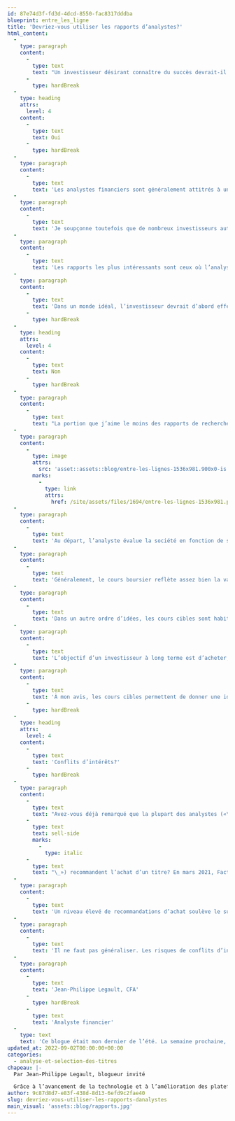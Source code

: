 ```yaml
---
id: 87e74d3f-fd3d-4dcd-8550-fac8317dddba
blueprint: entre_les_ligne
title: 'Devriez-vous utiliser les rapports d’analystes?'
html_content:
  -
    type: paragraph
    content:
      -
        type: text
        text: "Un investisseur désirant connaître du succès devrait-il se fier à ces recommandations? Ma réponse\_: oui et non. Voici pourquoi."
      -
        type: hardBreak
  -
    type: heading
    attrs:
      level: 4
    content:
      -
        type: text
        text: Oui
      -
        type: hardBreak
  -
    type: paragraph
    content:
      -
        type: text
        text: 'Les analystes financiers sont généralement attitrés à un secteur et en mesure de bien identifier ses perspectives de croissance et ses risques. En ce sens, je crois que les investisseurs ont tout intérêt à lire les rapports de recherche pour obtenir plus d’information.'
  -
    type: paragraph
    content:
      -
        type: text
        text: 'Je soupçonne toutefois que de nombreux investisseurs autonomes achètent des titres sans même s’informer sur les sociétés sous-jacentes. Je ne crois pas que ces rapports soient un substitut à une recherche approfondie, mais ils sont un pas dans la bonne direction. Ces rapports résument bien la situation et permettent à l’investisseur de sauver du temps.'
  -
    type: paragraph
    content:
      -
        type: text
        text: 'Les rapports les plus intéressants sont ceux où l’analyste entame le suivi d’un titre. Avant de présenter sa première recommandation, il prépare un premier rapport, composé de dizaines de pages, qui constitue un survol complet de la société et de son industrie.'
  -
    type: paragraph
    content:
      -
        type: text
        text: 'Dans un monde idéal, l’investisseur devrait d’abord effectuer un travail de recherche personnel et conclure en examinant les rapports de recherche. Cette façon de faire lui permettra d’identifier plus facilement les éléments qu’il aurait pu omettre ou moins bien comprendre.'
      -
        type: hardBreak
  -
    type: heading
    attrs:
      level: 4
    content:
      -
        type: text
        text: Non
      -
        type: hardBreak
  -
    type: paragraph
    content:
      -
        type: text
        text: "La portion que j’aime le moins des rapports de recherche est le cours cible établi sur un titre. D’abord, j’ai l’impression que les analystes ajustent souvent leurs cours cibles en fonction du cours boursier. Sans nommer la société et l’analyste, voici un exemple concret de ce que je vois trop souvent au sujet des cours cibles\_:"
  -
    type: paragraph
    content:
      -
        type: image
        attrs:
          src: 'asset::assets::blog/entre-les-lignes-1536x981.900x0-is.png'
        marks:
          -
            type: link
            attrs:
              href: /site/assets/files/1694/entre-les-lignes-1536x981.png
  -
    type: paragraph
    content:
      -
        type: text
        text: 'Au départ, l’analyste évalue la société en fonction de ses bénéfices d’exploitation (17 fois les BAIIA). Au troisième trimestre de 2020, il change son modèle et utilise une évaluation basée sur les revenus (9 fois les revenus). Le trimestre suivant, il utilise à nouveau les bénéfices d’exploitation (22 fois les BAIIA). Je peux me tromper, mais j’ai l’impression que cet ajustement est effectué pour s’ajuster au cours boursier du titre.'
  -
    type: paragraph
    content:
      -
        type: text
        text: 'Généralement, le cours boursier reflète assez bien la valeur d’une société; il est donc normal de voir les multiples s’améliorer ou se détériorer en fonction des résultats financiers et du cours boursier. Toutefois, je m’interroge sur la pertinence des changements effectués au modèle d’évaluation ci-dessus.'
  -
    type: paragraph
    content:
      -
        type: text
        text: 'Dans un autre ordre d’idées, les cours cibles sont habituellement une prévision sur la valeur du titre dans 12 à 18 mois. Un investisseur qui adopte un style similaire au nôtre ne devrait pas tellement se soucier du cours d’un titre dans un an, mais penser davantage à long terme.'
  -
    type: paragraph
    content:
      -
        type: text
        text: 'L’objectif d’un investisseur à long terme est d’acheter, à un prix raisonnable, une partie d’une entreprise dont les bénéfices sont virtuellement assurés d’être substantiellement plus élevés dans 5, 10 et 20 ans. Puisque les cours cibles des analystes sont fréquemment fondés sur les bénéfices prévus dans un an, leur utilisation porte sur le court terme.'
  -
    type: paragraph
    content:
      -
        type: text
        text: 'À mon avis, les cours cibles permettent de donner une idée générale de la sur- ou sous-évaluation d’un titre, mais ils n’apprennent rien sur le potentiel à long terme. Ce qui m’intéresse est le cours potentiel d’un titre dans 10 ans, pas dans un an.'
      -
        type: hardBreak
  -
    type: heading
    attrs:
      level: 4
    content:
      -
        type: text
        text: 'Conflits d’intérêts?'
      -
        type: hardBreak
  -
    type: paragraph
    content:
      -
        type: text
        text: "Avez-vous déjà remarqué que la plupart des analystes («\_"
      -
        type: text
        text: sell-side
        marks:
          -
            type: italic
      -
        type: text
        text: "\_») recommandent l’achat d’un titre? En mars 2021, FactSet a étudié 10\_374 recommandations sur les titres du S&P 500. À cette date, 55\_% des recommandations étaient des achats alors que seulement 7\_% étaient des recommandations de vente. Les autres recommandaient de conserver le titre. Pourtant, à l’époque, notre équipe d’investissement avait de la difficulté à dénicher des occasions intéressantes."
  -
    type: paragraph
    content:
      -
        type: text
        text: 'Un niveau élevé de recommandations d’achat soulève le sujet des conflits d’intérêts entre les rapports de recherche et les activités des marchés des capitaux des banques et firmes de courtage. Les entreprises qui désirent émettre des actions ou de la dette favoriseront naturellement les banques qui publient des rapports favorables concernant leur titre. Je présume qu’il doit être difficile de décrocher le mandat d’émettre des d’actions lorsque l’analyste maison recommande la vente du titre.'
  -
    type: paragraph
    content:
      -
        type: text
        text: 'Il ne faut pas généraliser. Les risques de conflits d’intérêts sont mieux encadrés aujourd’hui que dans le passé. De nombreux rapports d’analyse sont pertinents. Je vous suggère donc de tirer profit du travail des analystes pour comprendre, valider et questionner votre propre thèse d’investissement. Quant à l’évaluation d’un titre et la recommandation finale, passez rapidement et forgez votre propre opinion.'
  -
    type: paragraph
    content:
      -
        type: text
        text: 'Jean-Philippe Legault, CFA'
      -
        type: hardBreak
      -
        type: text
        text: 'Analyste financier'
  -
    type: text
    text: 'Ce blogue était mon dernier de l’été. La semaine prochaine, Philippe Le Blanc reprendra l’écriture de ses blogues hebdomadaires. Merci et à bientôt!'
updated_at: 2022-09-02T00:00:00+00:00
categories:
  - analyse-et-selection-des-titres
chapeau: |-
  Par Jean-Philippe Legault, blogueur invité

  Grâce à l’avancement de la technologie et à l’amélioration des plateformes de courtage, la majorité des investisseurs ont désormais accès à de multiples rapports de recherche. Ces rapports permettent d’obtenir l’opinion d’analystes à propos d’un titre boursier. Les recommandations varient entre acheter, conserver ou vendre le titre en question.
author: 9c87d8d7-e83f-438d-8d13-6efd9c2fae40
slug: devriez-vous-utiliser-les-rapports-danalystes
main_visual: 'assets::blog/rapports.jpg'
---
```

